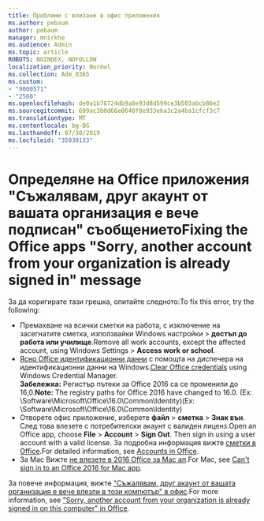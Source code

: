 ```yaml
---
title: Проблеми с влизане в офис приложения
ms.author: pebaum
author: pebaum
manager: mnirkhe
ms.audience: Admin
ms.topic: article
ROBOTS: NOINDEX, NOFOLLOW
localization_priority: Normal
ms.collection: Adm_O365
ms.custom:
- "9000571"
- "2560"
ms.openlocfilehash: de0a1b78724db9a8e93d8d599ce3b503abcb86e2
ms.sourcegitcommit: 699ac3b0d66e0640f8e933eba3c2a4ba1cfcf3c7
ms.translationtype: MT
ms.contentlocale: bg-BG
ms.lasthandoff: 07/30/2019
ms.locfileid: "35938133"
---
```

# <a name="fixing-the-office-apps-sorry-another-account-from-your-organization-is-already-signed-in-message"></a><span data-ttu-id="f6a8d-102">Определяне на Office приложения "Съжалявам, друг акаунт от вашата организация е вече подписан" съобщението</span><span class="sxs-lookup"><span data-stu-id="f6a8d-102">Fixing the Office apps "Sorry, another account from your organization is already signed in" message</span></span>

<span data-ttu-id="f6a8d-103">За да коригирате тази грешка, опитайте следното:</span><span class="sxs-lookup"><span data-stu-id="f6a8d-103">To fix this error, try the following:</span></span>

- <span data-ttu-id="f6a8d-104">Премахване на всички сметки на работа, с изключение на засегнатите сметка, използвайки Windows настройки > **достъп до работа или училище**.</span><span class="sxs-lookup"><span data-stu-id="f6a8d-104">Remove all work accounts, except the affected account, using Windows Settings > **Access work or school**.</span></span>
- <span data-ttu-id="f6a8d-105">[Ясно Office идентификационни данни](https://docs.microsoft.com/office/troubleshoot/error-messages/another-account-already-signed-in#step-3-clear-cached-credentials-on-the-computer) с помощта на диспечера на идентификационни данни на Windows.</span><span class="sxs-lookup"><span data-stu-id="f6a8d-105">[Clear Office credentials](https://docs.microsoft.com/office/troubleshoot/error-messages/another-account-already-signed-in#step-3-clear-cached-credentials-on-the-computer) using Windows Credential Manager.</span></span><br/>
    <span data-ttu-id="f6a8d-106">**Забележка:** Регистър пътеки за Office 2016 са се променили до 16,0.</span><span class="sxs-lookup"><span data-stu-id="f6a8d-106">**Note:** The registry paths for Office 2016 have changed to 16.0.</span></span> <span data-ttu-id="f6a8d-107">(Ex: \Software\Microsoft\Office\16.0\Common\Identity\)</span><span class="sxs-lookup"><span data-stu-id="f6a8d-107">(Ex: \Software\Microsoft\Office\16.0\Common\Identity\)</span></span>
- <span data-ttu-id="f6a8d-108">Отворете офис приложение, изберете **файл** > **сметка** > **Знак вън**. След това влезете с потребителски акаунт с валиден лиценз.</span><span class="sxs-lookup"><span data-stu-id="f6a8d-108">Open an Office app, choose **File** > **Account** > **Sign Out**. Then sign in using a user account with a valid license.</span></span> <span data-ttu-id="f6a8d-109">За подробна информация вижте [сметки в Office](https://support.office.com/article/accounts-in-office-628ea040-f265-49de-b986-be09c3ebf8a9).</span><span class="sxs-lookup"><span data-stu-id="f6a8d-109">For detailed information, see [Accounts in Office](https://support.office.com/article/accounts-in-office-628ea040-f265-49de-b986-be09c3ebf8a9).</span></span>
- <span data-ttu-id="f6a8d-110">За Mac Вижте [не влезете в 2016 Office за Mac ап](https://docs.microsoft.com/office365/troubleshoot/authentication/sign-in-to-office-2016-for-mac-fail).</span><span class="sxs-lookup"><span data-stu-id="f6a8d-110">For Mac, see [Can't sign in to an Office 2016 for Mac app](https://docs.microsoft.com/office365/troubleshoot/authentication/sign-in-to-office-2016-for-mac-fail).</span></span>

<span data-ttu-id="f6a8d-111">За повече информация, вижте ["Съжалявам, друг акаунт от вашата организация е вече влезли в този компютър" в офис](https://docs.microsoft.com/office/troubleshoot/error-messages/another-account-already-signed-in).</span><span class="sxs-lookup"><span data-stu-id="f6a8d-111">For more information, see ["Sorry, another account from your organization is already signed in on this computer" in Office](https://docs.microsoft.com/office/troubleshoot/error-messages/another-account-already-signed-in).</span></span>